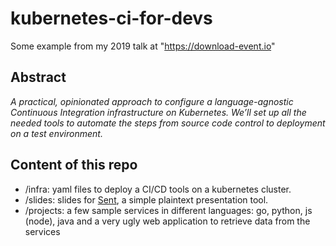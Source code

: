 # kubernetes-ci-for-devs

Some example from my 2019 talk at "https://download-event.io"

## Abstract

*A practical, opinionated approach to configure a language-agnostic Continuous Integration infrastructure on Kubernetes.
We’ll set up all the needed tools to automate the steps from source code control to deployment on a test environment.*

## Content of this repo

- /infra: yaml files to deploy a CI/CD tools on a kubernetes cluster.
- /slides: slides for [Sent](https://tools.suckless.org/sent/), a simple plaintext presentation tool.
- /projects: a few sample services in different languages: go, python, js (node), java and a very ugly web application to retrieve data from the services

